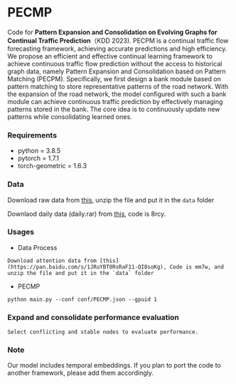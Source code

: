 # PECMP

Code for **Pattern Expansion and Consolidation on Evolving Graphs for Continual Traffic Prediction**（KDD 2023). PECPM is a continual traffic flow forecasting framework, achieving accurate predictions and high efficiency. We propose an efficient and effective continual learning framework to achieve continuous traffic flow prediction without the access to historical graph data, namely Pattern Expansion and Consolidation based on Pattern Matching (PECPM). Specifically, we first design a bank module based on pattern matching to store representative patterns of the road network. With the expansion of the road network, the model configured with such a bank module can achieve continuous traffic prediction by effectively managing patterns stored in the bank. The core idea is to continuously update new patterns while consolidating learned ones.

### Requirements

* python = 3.8.5
* pytorch = 1.7.1
* torch-geometric = 1.6.3

### Data

Download raw data from [this](https://drive.google.com/file/d/1P5wowSaNSWBNCK3mQwESp-G2zsutXc5S/view?usp=sharing), unzip the file and put it in the `data` folder

Downlaod daily data (daily.rar) from [this](https://pan.baidu.com/s/1b82oVrjD1hNhFbP8wVqmkQ), code is 8rcy.

### Usages

* Data Process
```
Download attention data from [this](https://pan.baidu.com/s/1JRuYBT0RsRaF11-QI8soKg), Code is mm7w, and unzip the file and put it in the `data` folder
```

* PECMP
```
python main.py --conf conf/PECMP.json --gpuid 1
```

### Expand and consolidate performance evaluation
```
Select conflicting and stable nodes to evaluate performance.
```
### Note
Our model includes temporal embeddings. If you plan to port the code to another framework, please add them accordingly.
